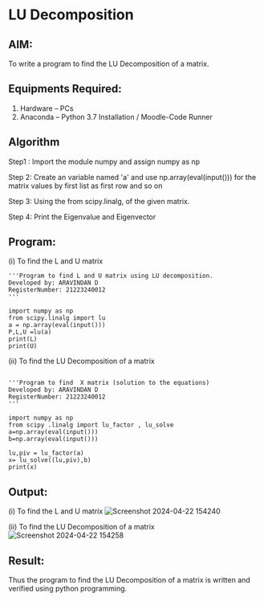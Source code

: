 # LU Decomposition 

## AIM:
To write a program to find the LU Decomposition of a matrix.

## Equipments Required:
1. Hardware – PCs
2. Anaconda – Python 3.7 Installation / Moodle-Code Runner

## Algorithm
Step1 : Import the module numpy and assign numpy as np

Step 2: Create an variable named 'a' and use np.array(eval(input())) for the matrix values by
        first list as first row and so on
        
Step 3: Using the  from scipy.linalg,  of the given matrix.

Step 4: Print the Eigenvalue and Eigenvector


## Program:
(i) To find the L and U matrix
```
'''Program to find L and U matrix using LU decomposition.
Developed by: ARAVINDAN D
RegisterNumber: 21223240012
'''

import numpy as np
from scipy.linalg import lu
a = np.array(eval(input()))
P,L,U =lu(a)
print(L)
print(U)
```
(ii) To find the LU Decomposition of a matrix
```

'''Program to find  X matrix (solution to the equations)
Developed by: ARAVINDAN D
RegisterNumber: 21223240012
'''

import numpy as np
from scipy .linalg import lu_factor , lu_solve
a=np.array(eval(input()))
b=np.array(eval(input()))

lu,piv = lu_factor(a)
x= lu_solve((lu,piv),b)
print(x)

```

## Output:
(i) To find the L and U matrix
![Screenshot 2024-04-22 154240](https://github.com/Aravindan2006/LU-Decomposition/assets/151760062/50bf3ff0-9c13-43e0-a607-0af910f88145)

(ii) To find the LU Decomposition of a matrix
![Screenshot 2024-04-22 154258](https://github.com/Aravindan2006/LU-Decomposition/assets/151760062/8a781049-342a-4bb4-847a-ebdae4139aff)


## Result:
Thus the program to find the LU Decomposition of a matrix is written and verified using python programming.

